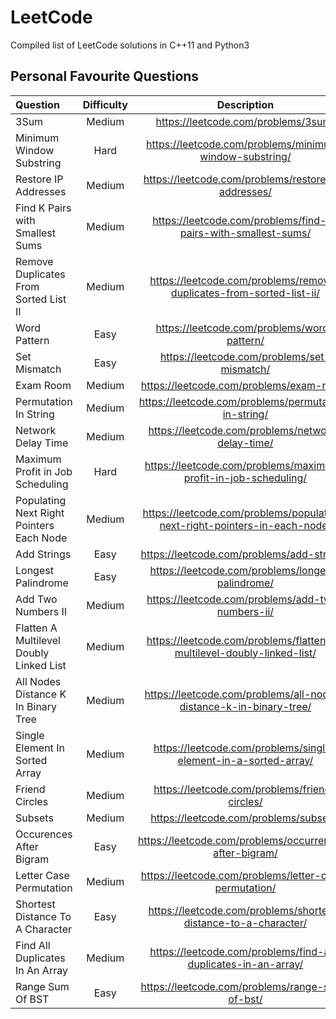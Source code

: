# LeetCode
Compiled list of LeetCode solutions in C++11 and Python3

## Personal Favourite Questions

|     Question                              |  Difficulty   | Description                                                               |     C++      |
| :---------------------------------------- | :-----------: | :--------------------------------------------------------------------------: | -----------: |
|  3Sum                                     |    Medium     | https://leetcode.com/problems/3sum/                                          |              |
|  Minimum Window Substring                 |     Hard      | https://leetcode.com/problems/minimum-window-substring/                      |              |
|  Restore IP Addresses                     |    Medium     | https://leetcode.com/problems/restore-ip-addresses/                          |              |
|  Find K Pairs with Smallest Sums          |    Medium     | https://leetcode.com/problems/find-k-pairs-with-smallest-sums/               |              |
|  Remove Duplicates From Sorted List II    |    Medium     | https://leetcode.com/problems/remove-duplicates-from-sorted-list-ii/         |              |
|  Word Pattern                             |     Easy      | https://leetcode.com/problems/word-pattern/                                  |              |
|  Set Mismatch                             |     Easy      | https://leetcode.com/problems/set-mismatch/                                  |              |
|  Exam Room                                |    Medium     | https://leetcode.com/problems/exam-room/                                     |              |
|  Permutation In String                    |    Medium     | https://leetcode.com/problems/permutation-in-string/                         |              |
|  Network Delay Time                       |    Medium     | https://leetcode.com/problems/network-delay-time/                            |              |
|  Maximum Profit in Job Scheduling         |     Hard      | https://leetcode.com/problems/maximum-profit-in-job-scheduling/              |              |
|  Populating Next Right Pointers Each Node |    Medium     | https://leetcode.com/problems/populating-next-right-pointers-in-each-node/   |              |
|  Add Strings                              |     Easy      | https://leetcode.com/problems/add-strings/                                   |              |
|  Longest Palindrome                       |     Easy      | https://leetcode.com/problems/longest-palindrome/                            |              |
|  Add Two Numbers II                       |    Medium     | https://leetcode.com/problems/add-two-numbers-ii/                            |              |
|  Flatten A Multilevel Doubly Linked List  |    Medium     | https://leetcode.com/problems/flatten-a-multilevel-doubly-linked-list/       |              |
|  All Nodes Distance K In Binary Tree      |    Medium     | https://leetcode.com/problems/all-nodes-distance-k-in-binary-tree/           |              |
|  Single Element In Sorted Array           |    Medium     | https://leetcode.com/problems/single-element-in-a-sorted-array/              |              |
|  Friend Circles                           |    Medium     | https://leetcode.com/problems/friend-circles/                                |              |
|  Subsets                                  |    Medium     | https://leetcode.com/problems/subsets/                                       |              |
|  Occurences After Bigram                  |     Easy      | https://leetcode.com/problems/occurrences-after-bigram/                      |              |
|  Letter Case Permutation                  |    Medium     | https://leetcode.com/problems/letter-case-permutation/                       |              |
|  Shortest Distance To A Character         |     Easy      | https://leetcode.com/problems/shortest-distance-to-a-character/              |              |
|  Find All Duplicates In An Array          |    Medium     | https://leetcode.com/problems/find-all-duplicates-in-an-array/               |              |
|  Range Sum Of BST                         |     Easy      | https://leetcode.com/problems/range-sum-of-bst/                              |              |
